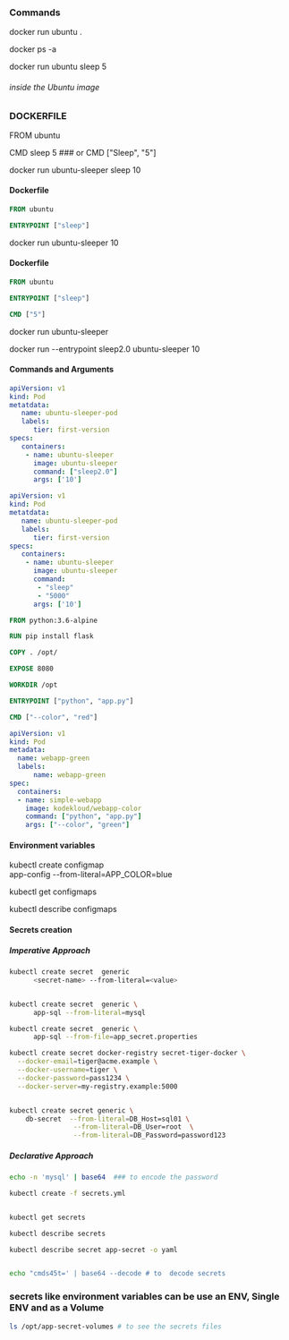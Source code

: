 ### Commands

docker run ubuntu .

docker ps -a 

docker run ubuntu sleep 5

###### inside the Ubuntu image 

### DOCKERFILE

FROM ubuntu

CMD sleep 5 ### or CMD ["Sleep", "5"]


docker run ubuntu-sleeper sleep 10 


#### Dockerfile
```Dockerfile
FROM ubuntu

ENTRYPOINT ["sleep"]
```

docker run ubuntu-sleeper 10 

#### Dockerfile

```Dockerfile
FROM ubuntu

ENTRYPOINT ["sleep"]

CMD ["5"]
```

docker run ubuntu-sleeper 

docker run --entrypoint sleep2.0 ubuntu-sleeper 10


#### Commands and Arguments
```yaml
apiVersion: v1
kind: Pod
metatdata: 
   name: ubuntu-sleeper-pod
   labels:
      tier: first-version
specs:
   containers:
    - name: ubuntu-sleeper
      image: ubuntu-sleeper
      command: ["sleep2.0"]
      args: ['10']
```

```yaml
apiVersion: v1
kind: Pod
metatdata: 
   name: ubuntu-sleeper-pod
   labels:
      tier: first-version
specs:
   containers:
    - name: ubuntu-sleeper
      image: ubuntu-sleeper
      command: 
       - "sleep"
       - "5000"
      args: ['10']
```

```Dockerfile
FROM python:3.6-alpine

RUN pip install flask

COPY . /opt/

EXPOSE 8080

WORKDIR /opt

ENTRYPOINT ["python", "app.py"]

CMD ["--color", "red"]
```

```yaml
apiVersion: v1 
kind: Pod 
metadata:
  name: webapp-green
  labels:
      name: webapp-green 
spec:
  containers:
  - name: simple-webapp
    image: kodekloud/webapp-color
    command: ["python", "app.py"]
    args: ["--color", "green"]
```

#### Environment variables

kubectl create configmap \
   app-config --from-literal=APP_COLOR=blue


kubectl get configmaps

kubectl describe configmaps


#### Secrets creation
##### Imperative Approach
```bash
kubectl create secret  generic
      <secret-name> --from-literal=<value>


kubectl create secret  generic \
      app-sql --from-literal=mysql

kubectl create secret  generic \
      app-sql --from-file=app_secret.properties

kubectl create secret docker-registry secret-tiger-docker \
  --docker-email=tiger@acme.example \
  --docker-username=tiger \
  --docker-password=pass1234 \
  --docker-server=my-registry.example:5000


kubectl create secret generic \
    db-secret  --from-literal=DB_Host=sql01 \
                --from-literal=DB_User=root  \
                --from-literal=DB_Password=password123

```                
##### Declarative Approach
```bash
echo -n 'mysql' | base64  ### to encode the password

kubectl create -f secrets.yml


kubectl get secrets

kubectl describe secrets 

kubectl describe secret app-secret -o yaml  


echo "cmds45t=' | base64 --decode # to  decode secrets
```
### secrets like environment variables can be use an ENV, Single ENV and as a Volume
```bash
ls /opt/app-secret-volumes # to see the secrets files
```
